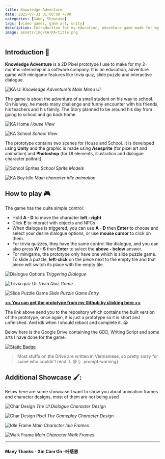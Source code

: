 ```yaml
---
title: Knowledge Adventure
date: 2025-07-31 01:00:00 +700
categories: [Game, Showcase]
tags: [video games, game art, unity]
description: Introduction for my education, adventure game made for my internship.
image: assets/img/KA/KA-title.png
---
```


## Introduction 📖

**Knowledge Adventure** is a 2D Pixel prototype I use to make for my 2-months internship in a software company. It is an education, adventure game with minigame features like trivia quiz, slide puzzle and interactive dialogue.

![KA UI](/assets/img/KA/KA-UI.png)
_Knowledge Adventure's Main Menu UI_

The game is about the adventure of a small student on his way to school. On his way, he meets many challenge and funny encounter with his friends, his teachers and his family. The Story planned to be around his day from going to school and go back home.

![KA Home](/assets/img/KA/KA-HouseView.png)
_House View_

![KA School](/assets/img/KA/KA-SchoolView.png)
_School View_

The prototype contains two scenes for House and School. It is developed using **Unity** and the graphic is made using **Asesprite** (for pixel art and animation) and **Photoshop** (for UI elements, illustration and dialogue character poitrait).

![School Sprites](/assets/img/KA/KA-ModelSchool.png)
_School Sprite Models_

![KA Boy Idle](/assets/media/KA_Main-Idle.gif)
_Main character idle animation_

## How to play 🎮
The game has the quite simple control:
- Hold **A - D** to move the character **left - right**
- Click **E** to interact with objects and NPCs 
- When dialogue is triggered, you can use **A - D** then **Enter** to choose and select your desire dialogue options, or use **mouse cursor** to click on them.
- For trivia quizzes, they have the same control like dialogue, and you can also press **W - S** then **Enter** to select the **above - below** answer.
- For minigame, the prototype only have one which is slide puzzle game. To slide a puzzle, **left-click** on the piece next to the empty tile and that piece will switch its place with the empty tile. 

![Dialogue Options](/assets/img/KA/KA-dialogue.png)
_Triggering Dialogue_

![Trivia quiz UI](/assets/img/KA/KA-triviaquiz.png)
_Trivia Quiz Game_

![Slide Puzzle Game](/assets/img/KA/KA-minigameB.png)
_Slide Puzzle Game Entry_

[**>> You can get the prototype from my Github by clicking here <<**](https://github.com/vntortoise724/Knowledge-Adventure)

The link above send you to the repository which contains the built version of the prototype, once again, it is just a prototype so it is short and unfinished. And idk when I should reboot and complete it. 😭

Below here is the Google Drive containing the GDD, Writing Script and some arts I have done for the game.

[![Static Badge](https://img.shields.io/badge/Google_Drive-%234285F4?style=for-the-badge&logo=Google%20Drive&logoColor=white)](https://drive.google.com/drive/folders/1i-4St1xj6XKTR9Rh17z-t3HDOrW7_NBO?usp=sharing)

> Most stuffs on the Drive are written in Vietnamese, so pretty sorry for some who couldn't read it. 😅 
{: .prompt-warning}

## Additional Showcase 🖌️:
Below here are some showcase I want to show you about animation frames and character designs, most of them are not being used

![Char Design](/assets/img/KA/KA-CharDesign.png)
_The UI Dialogue Character Design_ 

![Char Design Pixel](/assets/img/KA/KA-PModel_Character.png)
_The Gameplay Character Design_

![Idle Frame](/assets/img/KA/KA-Main-IdleFrame.png)
_Main Character Idle Frames_

![Walk Frame](/assets/img/KA/KA-Main-WalkFrame.png)
_Main Character Walk Frames_

---

#### Many Thanks - Xin Cảm Ơn -吀感恩
